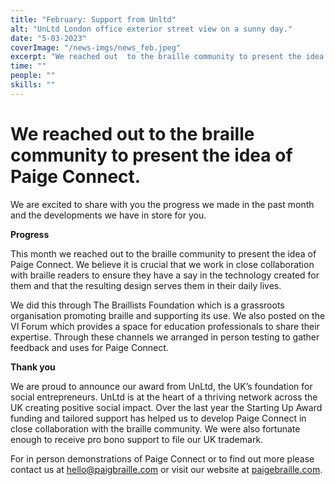 ```yaml
---
title: "February: Support from Unltd"
alt: "UnLtd London office exterior street view on a sunny day."
date: "5-03-2023"
coverImage: "/news-imgs/news_feb.jpeg"
excerpt: "We reached out  to the braille community to present the idea of Paige Connect. Subscribe to our newsletter to learn more!"
time: ""
people: ""
skills: ""
---
```


# We reached out to the braille community to present the idea of Paige Connect.

We are excited to share with you the progress we made in the past month and the developments we have in store for you.

**Progress**

This month we reached out to the braille community to present the idea of Paige Connect. We believe it is crucial that we work in close collaboration with braille readers to ensure they have a say in the technology created for them and that the resulting design serves them in their daily lives.

We did this through The Braillists Foundation which is a grassroots organisation promoting braille and supporting its use. We also posted on the VI Forum which provides a space for education professionals to share their expertise. Through these channels we arranged in person testing to gather feedback and uses for Paige Connect.

**Thank you**

We are proud to announce our award from UnLtd, the UK’s foundation for social entrepreneurs. UnLtd is at the heart of a thriving network across the UK creating positive social impact. Over the last year the Starting Up Award funding and tailored support has helped us to develop Paige Connect in close collaboration with the braille community. We were also fortunate enough to receive pro bono support to file our UK trademark.

For in person demonstrations of Paige Connect or to find out more please contact us at <hello@paigbraille.com> or visit our website at [paigebraille.com](https://paigebraille.com/).
